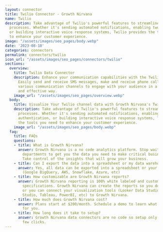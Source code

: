 ```yaml
---
layout: connector
title: Twilio Connector - Growth Nirvana
name: Twilio
description: Take advantage of Twilio's powerful features to streamline your communication
  processes. Whether it's sending automated notifications, enabling two-factor authentication,
  or building interactive voice response systems, Twilio provides the tools you need
  to enhance your customer experience.
image: "/assets/images/seo_pages/body.webp"
date: '2023-08-18'
categories: connectors
permalink: connectors/twilio
icon_url: "/assets/images/seo_pages/connectors/twilio"
sections:
  overview:
    title: Twilio Data Connector
    description: Enhance your communication capabilities with the Twilio connector.
      Easily send and receive SMS messages, make and receive phone calls, and leverage
      various communication channels to engage with your audience in a personalized
      and effective way.
    image_url: "/assets/images/seo_pages/overview.webp"
  body:
    title: Visualize Your Twilio channel data with Growth Nirvana's Twilio Connector
    description: Take advantage of Twilio's powerful features to streamline your communication
      processes. Whether it's sending automated notifications, enabling two-factor
      authentication, or building interactive voice response systems, Twilio provides
      the tools you need to enhance your customer experience.
    image_url: "/assets/images/seo_pages/body.webp"
  faq:
    title: FAQs
    questions:
    - title: What is Growth Nirvana?
      answer: Growth Nirvana is a no code analytics platform. Stop waiting for other
        departments to get you the data you need to make critical business decisions.
        Take control of the insights that will grow your business.
    - title: Can I export the data into a spreadsheet or my data warehouse?
      answer: Yes, all data can be exported into a spreadsheet or your data warehouse
        (Google BigQuery, AWS, Snowflake, Azure, etc)
    - title: How customizable are Growth Nirvana reports?
      answer: Growth Nirvana reporting is 100% white labeled and customized to your
        specifications. Growth Nirvana can create the reports so you don’t have to
        or you can connect your visualization tools (Looker Data Studio/Google Data
        Studio, Tableau, PowerBI, etc) to Growth Nirvana.
    - title: How much does Growth Nirvana cost?
      answer: Plans start at $200/month. Schedule a demo to learn what plan is best
        for you.
    - title: How long does it take to setup?
      answer: Growth Nirvana data connectors are no code so setup only requires a
        few clicks.
---
```

